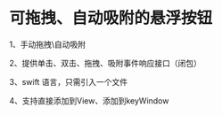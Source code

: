 # 可拖拽、自动吸附的悬浮按钮

1、手动拖拽\自动吸附

2、提供单击、双击、拖拽、吸附事件响应接口（闭包）

3、swift 语言，只需引入一个文件

4、支持直接添加到View、添加到keyWindow
